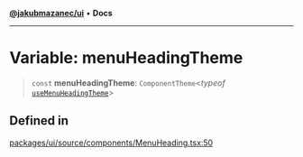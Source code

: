 [**@jakubmazanec/ui**](../README.md) • **Docs**

---

# Variable: menuHeadingTheme

> `const` **menuHeadingTheme**: `ComponentTheme`\<_typeof_
> [`useMenuHeadingTheme`](../functions/useMenuHeadingTheme.md)\>

## Defined in

[packages/ui/source/components/MenuHeading.tsx:50](https://github.com/jakubmazanec/tools/blob/39892a8d22e72fc5aa2b2aedf9320ac8bb26fd5d/packages/ui/source/components/MenuHeading.tsx#L50)
